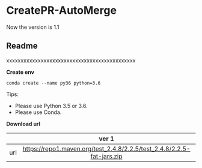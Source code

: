# CreatePR-AutoMerge

Now the version is 1.1
## **Readme**
xxxxxxxxxxxxxxxxxxxxxxxxxxxxxxxxxxxxxxxxxxxxx

**Create env**
```
conda create --name py36 python=3.6
```

Tips:
* Please use Python 3.5 or 3.6.
* Please use Conda.


**Download url**

|           | ver 1 | ver 2 |
| :-------: | :---------: | :--------------------------: |
| url | https://repo1.maven.org/test_2.4.8/2.2.5/test_2.4.8/2.2.5-fat-jars.zip | https://oss.sonatype.org/content/repositories/snapshots/com/test/test_2.4.8/2.2.5-SNAPSHOT/ |
